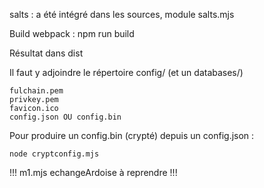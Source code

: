 salts : a été intégré dans les sources, module salts.mjs

Build webpack : npm run build

Résultat dans dist

Il faut y adjoindre le répertoire config/ (et un databases/)

    fulchain.pem
    privkey.pem
    favicon.ico
    config.json OU config.bin

Pour produire un config.bin (crypté) depuis un config.json :

    node cryptconfig.mjs


!!! m1.mjs echangeArdoise à reprendre !!!
